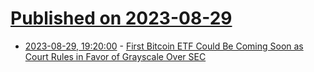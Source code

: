 # [Published on 2023-08-29](index.md)

* [2023-08-29, 19:20:00](https://slashdot.org/story/23/08/29/1816233/first-bitcoin-etf-could-be-coming-soon-as-court-rules-in-favor-of-grayscale-over-sec?utm_source=rss1.0mainlinkanon&utm_medium=feed) - [First Bitcoin ETF Could Be Coming Soon as Court Rules in Favor of Grayscale Over SEC](https://slashdot.org/story/23/08/29/1816233/first-bitcoin-etf-could-be-coming-soon-as-court-rules-in-favor-of-grayscale-over-sec?utm_source=rss1.0mainlinkanon&utm_medium=feed)
